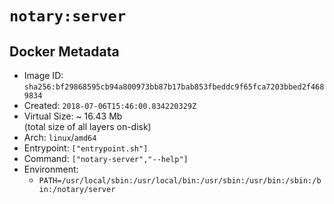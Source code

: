 # `notary:server`

## Docker Metadata

- Image ID: `sha256:bf29868595cb94a800973bb87b17bab853fbeddc9f65fca7203bbed2f4689834`
- Created: `2018-07-06T15:46:00.834220329Z`
- Virtual Size: ~ 16.43 Mb  
  (total size of all layers on-disk)
- Arch: `linux`/`amd64`
- Entrypoint: `["entrypoint.sh"]`
- Command: `["notary-server","--help"]`
- Environment:
  - `PATH=/usr/local/sbin:/usr/local/bin:/usr/sbin:/usr/bin:/sbin:/bin:/notary/server`
